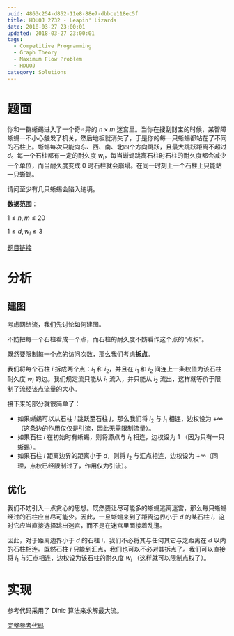 ```yaml
---
uuid: 4863c254-d852-11e8-88e7-dbbce118ec5f
title: HDUOJ 2732 - Leapin' Lizards
date: 2018-03-27 23:00:01
updated: 2018-03-27 23:00:01
tags: 
  - Competitive Programming
  - Graph Theory
  - Maximum Flow Problem
  - HDUOJ
category: Solutions
---
```


# 题面

你和一群蜥蜴进入了一个奇♂异的 $n \times m$ 迷宫里。当你在搜刮财宝的时候，某智障蜥蜴一不小心触发了机关，然后地板就消失了，于是你的每一只蜥蜴都站在了不同的石柱上。蜥蜴每次只能向东、西、南、北四个方向跳跃，且最大跳跃距离不超过 $d$。每一个石柱都有一定的耐久度 $w_i$，每当蜥蜴跳离石柱时石柱的耐久度都会减少一个单位，而当耐久度变成 $0$ 时石柱就会崩塌。在同一时刻上一个石柱上只能站一只蜥蜴。

请问至少有几只蜥蜴会陷入绝境。

**数据范围**：

$1 \le n, m \le 20$

$1 \le d, w_i \le 3$

[题目链接](http://acm.hdu.edu.cn/showproblem.php?pid=2732)

# 分析

## 建图

考虑网络流，我们先讨论如何建图。

不妨把每一个石柱看成一个点，而石柱的耐久度不妨看作这个点的“点权”。

既然要限制每一个点的访问次数，那么我们考虑**拆点**。

我们将每个石柱 $i$ 拆成两个点：$i_1$ 和 $i_2$，并且在 $i_1$ 和 $i_2$ 间连上一条权值为该石柱耐久度 $w_i$ 的边。我们规定流只能从 $i_1$ 流入，并只能从 $i_2$ 流出，这样就等价于限制了流经该点流量的大小。

接下来的部分就很简单了：

- 如果蜥蜴可以从石柱 $i$ 跳跃至石柱 $j$，那么我们将 $i_2$ 与 $j_1$ 相连，边权设为 $+\infty$（这条边的作用仅仅是引流，因此无需限制流量）。
- 如果石柱 $i$ 在初始时有蜥蜴，则将源点与 $i_1$ 相连，边权设为 $1$ （因为只有一只蜥蜴）。
- 如果石柱 $i$ 距离边界的距离小于 $d$，则将 $i_2$ 与汇点相连，边权设为 $+\infty$（同理，点权已经限制过了，作用仅为引流）。

## 优化

我们不妨引入一点贪心的思想。既然要让尽可能多的蜥蜴逃离迷宫，那么每只蜥蜴经过的石柱应当尽可能少。因此，一旦蜥蜴来到了距离边界小于 $d$ 的某石柱 $i$，这时它应当直接选择跳出迷宫，而不是在迷宫里面接着乱逛。

因此，对于距离边界小于 $d$ 的石柱 $i$，我们不必将其与任何其它与之距离在 $d$ 以内的石柱相连。既然石柱 $i$ 只能到汇点，我们也可以不必对其拆点了。我们可以直接将 $i_1$ 与汇点相连，边权设为该石柱的耐久度 $w_i$ （这样就可以限制点权了）。

# 实现

参考代码采用了 Dinic 算法来求解最大流。

[完整参考代码](https://github.com/codgician/ICPC/blob/master/HDUOJ/2732/dinic.cpp)
